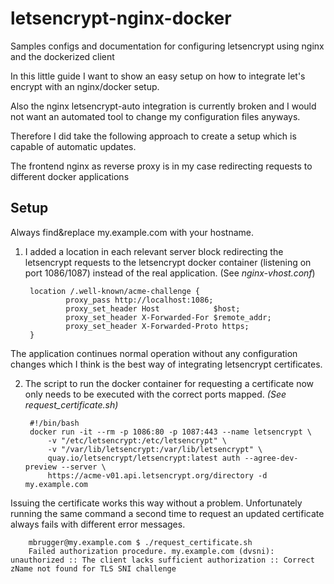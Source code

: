 # letsencrypt-nginx-docker
Samples configs and documentation for configuring letsencrypt using nginx and the dockerized client

In this little guide I want to show an easy setup on how to integrate let's encrypt with an nginx/docker setup.

Also the nginx letsencrypt-auto integration is currently broken and I would not want an automated tool to change my configuration files anyways.

Therefore I did take the following approach to create a setup which is capable of automatic updates.

The frontend nginx as reverse proxy is in my case redirecting requests to different docker applications

## Setup
Always find&replace my.example.com with your hostname.

1. I added a location in each relevant server block redirecting the letsencrypt requests to the letsencrypt docker container (listening on port 1086/1087) instead of the real application.
(See *nginx-vhost.conf*)

        location /.well-known/acme-challenge {
                proxy_pass http://localhost:1086;
                proxy_set_header Host            $host;
                proxy_set_header X-Forwarded-For $remote_addr;
                proxy_set_header X-Forwarded-Proto https;
        }
The application continues normal operation without any configuration changes which I think is the best way of integrating letsencrypt certificates.

2. The script to run the docker container for requesting a certificate now only needs to be executed with the correct ports mapped. *(See request_certificate.sh)*

        #!/bin/bash
        docker run -it --rm -p 1086:80 -p 1087:443 --name letsencrypt \
            -v "/etc/letsencrypt:/etc/letsencrypt" \
            -v "/var/lib/letsencrypt:/var/lib/letsencrypt" \
            quay.io/letsencrypt/letsencrypt:latest auth --agree-dev-preview --server \
            https://acme-v01.api.letsencrypt.org/directory -d my.example.com

Issuing the certificate works this way without a problem.
Unfortunately running the same command a second time to request an updated certificate always fails with different error messages.

        mbrugger@my.example.com $ ./request_certificate.sh
        Failed authorization procedure. my.example.com (dvsni): unauthorized :: The client lacks sufficient authorization :: Correct zName not found for TLS SNI challenge

